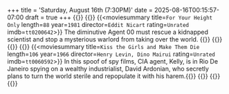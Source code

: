 +++
title = 'Saturday, August 16th (7:30PM)'
date = 2025-08-16T00:15:57-07:00
draft = true
+++
{{<movienight>}}
{{<movie>}}
{{<moviesummary title=`For Your Height Only` length=`88` year=`1981` director=`Eddit Nicart` rating=`Unrated` imdb=`tt0200642`>}}
The diminutive Agent 00 must rescue a kidnapped scientist and stop a mysterious warlord from taking over the world.
{{</moviesummary>}}
{{<movietrailer iRajrmiarkg>}}
{{</movie>}}
{{<movie>}}
{{<moviesummary title=`Kiss the Girls and Make Them Die` length=`106` year=`1966` director=`Henry Levin, Dino Mairui` rating=`Unrated` imdb=`tt0060592`>}}
In this spoof of spy films, CIA agent, Kelly, is in Rio De Janeiro spying on a wealthy industrialist, David Ardonian, who secretly plans to turn the world sterile and repopulate it with his harem.{{</moviesummary>}}
{{<movietrailer PBORt0Cc42o>}}
{{</movie>}}
{{</movienight>}}